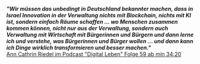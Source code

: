 ***"Wir müssen das unbedingt in Deutschland bekannter machen, dass in Israel Innovation in der Verwaltung nichts mit Blockchain, nichts mit KI ist, sondern einfach Räume schaffen ... wo Menschen zusammen kommen können, nicht nur aus der Verwaltung, sondern auch Verwaltung mit Wirtschaft mit Bürgerinnen und Bürgern und dann lerne ich und verstehe, was Bürgerinnen und Bürger wollen ... und dann kann ich Dinge wirklich transformieren und besser machen."***  
[Ann Cathrin Riedel im Podcast "Digital Leben" Folge 59 ab min 34:20](https://www.mdr.de/mdr-sachsen-anhalt/podcast/digital/audio-digital-leben-digitalrat-ann-cathrin-riedel-juergen-stember-102.html)
